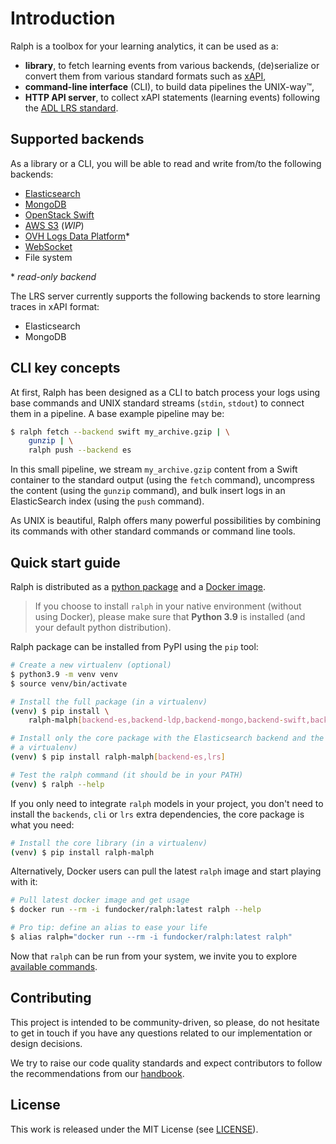 # Introduction

Ralph is a toolbox for your learning analytics, it can be used as a:

- **library**, to fetch learning events from various backends, (de)serialize or
  convert them from various standard formats such as
  [xAPI](https://adlnet.gov/projects/xapi/),
- **command-line interface** (CLI), to build data pipelines the UNIX-way™️,
- **HTTP API server**, to collect xAPI statements (learning events)
  following the [ADL LRS
  standard](https://github.com/adlnet/xAPI-Spec/blob/master/xAPI-Communication.md#partthree).

## Supported backends

As a library or a CLI, you will be able to read and write from/to the following
backends:

- [Elasticsearch](https://www.elastic.co/elasticsearch/)
- [MongoDB](https://www.mongodb.com/)
- [OpenStack Swift](https://wiki.openstack.org/wiki/Swift)
- [AWS S3](https://aws.amazon.com/s3/) (_WIP_)
- [OVH Logs Data Platform](https://docs.ovh.com/gb/en/logs-data-platform/)\*
- [WebSocket](https://en.wikipedia.org/wiki/WebSocket)
- File system

\* _read-only backend_

The LRS server currently supports the following backends to store learning
traces in xAPI format:

- Elasticsearch
- MongoDB

## CLI key concepts

At first, Ralph has been designed as a CLI to batch process your logs using
base commands and UNIX standard streams (`stdin`, `stdout`) to connect them in
a pipeline. A base example pipeline may be:

```sh
$ ralph fetch --backend swift my_archive.gzip | \
    gunzip | \
    ralph push --backend es
```

In this small pipeline, we stream `my_archive.gzip` content from a Swift
container to the standard output (using the `fetch` command), uncompress the
content (using the `gunzip` command), and bulk insert logs in an ElasticSearch
index (using the `push` command).

As UNIX is beautiful, Ralph offers many powerful possibilities by combining its
commands with other standard commands or command line tools.

## Quick start guide

Ralph is distributed as a [python
package](https://pypi.org/project/ralph-malph/) and a [Docker
image](https://hub.docker.com/repository/docker/fundocker/ralph).

> If you choose to install `ralph` in your native environment (without using
> Docker), please make sure that **Python 3.9** is installed (and your default
> python distribution).

Ralph package can be installed from PyPI using the `pip` tool:

```sh
# Create a new virtualenv (optional)
$ python3.9 -m venv venv
$ source venv/bin/activate

# Install the full package (in a virtualenv)
(venv) $ pip install \
    ralph-malph[backend-es,backend-ldp,backend-mongo,backend-swift,backend-ws,cli,lrs]

# Install only the core package with the Elasticsearch backend and the LRS (in
# a virtualenv)
(venv) $ pip install ralph-malph[backend-es,lrs]

# Test the ralph command (it should be in your PATH)
(venv) $ ralph --help
```

If you only need to integrate `ralph` models in your project, you don't need to
install the `backends`, `cli` or `lrs` extra dependencies, the core package is
what you need:

```sh
# Install the core library (in a virtualenv)
(venv) $ pip install ralph-malph
```

Alternatively, Docker users can pull the latest `ralph` image and start playing
with it:

```sh
# Pull latest docker image and get usage
$ docker run --rm -i fundocker/ralph:latest ralph --help

# Pro tip: define an alias to ease your life
$ alias ralph="docker run --rm -i fundocker/ralph:latest ralph"
```

Now that `ralph` can be run from your system, we invite you to explore
[available commands](./commands.md).

## Contributing

This project is intended to be community-driven, so please, do not hesitate to
get in touch if you have any questions related to our implementation or design
decisions.

We try to raise our code quality standards and expect contributors to follow
the recommendations from our
[handbook](https://openfun.gitbooks.io/handbook/content).

## License

This work is released under the MIT License (see [LICENSE](./LICENSE)).
